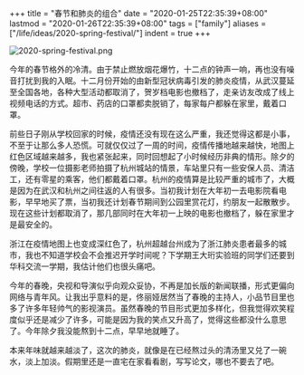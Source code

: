 +++
title = "春节和肺炎的组合"
date = "2020-01-25T22:35:39+08:00"
lastmod = "2020-01-26T22:35:39+08:00"
tags = ["family"]
aliases = ["/life/ideas/2020-spring-festival/"]
indent = true
+++

![2020-spring-festival.png](/images/2020-spring-festival.png)

今年的春节格外的冷清。由于禁止燃放烟花爆竹，十二点的钟声一响，再也没有噪音打扰到我的入眠。十二月份开始的由新型冠状病毒引发的肺炎疫情，从武汉蔓延至全国各地，各种大型活动都取消了，贺岁档电影也撤档了，走亲访友改成了线上视频电话的方式。超市、药店的口罩都卖脱销了，每家每户都躲在家里，戴着口罩。

前些日子刚从学校回家的时候，疫情还没有现在这么严重，我还觉得这都是小事，不至于让那么多人恐慌。可就仅仅过了一周的时间，疫情传播地越来越快，地图上红色区域越来越多，我也紧张起来，同时回想起了小时候经历非典的情形。除夕的傍晚，学校一位摄影老师拍摄了杭州城站的情景，车站里只有一些安保人员、清洁工，还有零星的乘客，他们都戴着口罩。杭州的疫情算是比较严重的城市了，大概是因为在武汉和杭州之间往返的人有很多。当初我计划在大年初一去电影院看电影，早早地买了票，当初我还计划春节期间到公园里赏花灯，约朋友一起散散步。现在这些计划都取消了，那几部同时在大年初一上映的电影也撤档了，躲在家里才是最安全的。

浙江在疫情地图上也变成深红色了，杭州超越台州成为了浙江肺炎患者最多的城市，我也不知道学校会不会推迟开学时间呢？下学期王大珩实验班的同学们还要到华科交流一学期，我估计他们也很头痛吧。

今年的春晚，央视和导演似乎向观众妥协，不再是加长版的新闻联播，形式更偏向网络与青年风。让我出乎意料的是，佟丽娅居然当了春晚的主持人，小品节目里也多了许多年轻帅气的影视演员。虽然春晚的节目形式更加多样化，但我觉得欢笑程度似乎还是减少了许多，可能是因为我的笑点又升高了，觉得这些都没什么意思了。今年除夕我没能熬到十二点，早早地就睡了。

本来年味就越来越淡了，这次的肺炎，就像是在已经熬过头的清汤里又兑了一碗水，淡上加淡。假期里还是一直宅在家看看剧，写写论文，哪也不要去了吧。